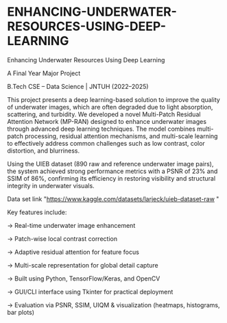 # ENHANCING-UNDERWATER-RESOURCES-USING-DEEP-LEARNING
Enhancing Underwater Resources Using Deep Learning 

A Final Year Major Project 

B.Tech CSE – Data Science | JNTUH (2022–2025)

This project presents a deep learning-based solution to improve the quality of underwater images, which are often degraded due to light absorption, scattering, and turbidity. We developed a novel Multi-Patch Residual Attention Network (MP-RAN) designed to enhance underwater images through advanced deep learning techniques. The model combines multi-patch processing, residual attention mechanisms, and multi-scale learning to effectively address common challenges such as low contrast, color distortion, and blurriness.

Using the UIEB dataset (890 raw and reference underwater image pairs), the system achieved strong performance metrics with a PSNR of 23% and SSIM of 86%, confirming its efficiency in restoring visibility and structural integrity in underwater visuals.

Data set link "https://www.kaggle.com/datasets/larjeck/uieb-dataset-raw "

Key features include:

-> Real-time underwater image enhancement

-> Patch-wise local contrast correction

-> Adaptive residual attention for feature focus

-> Multi-scale representation for global detail capture

-> Built using Python, TensorFlow/Keras, and OpenCV

-> GUI/CLI interface using Tkinter for practical deployment

-> Evaluation via PSNR, SSIM, UIQM & visualization (heatmaps, histograms, bar plots)
